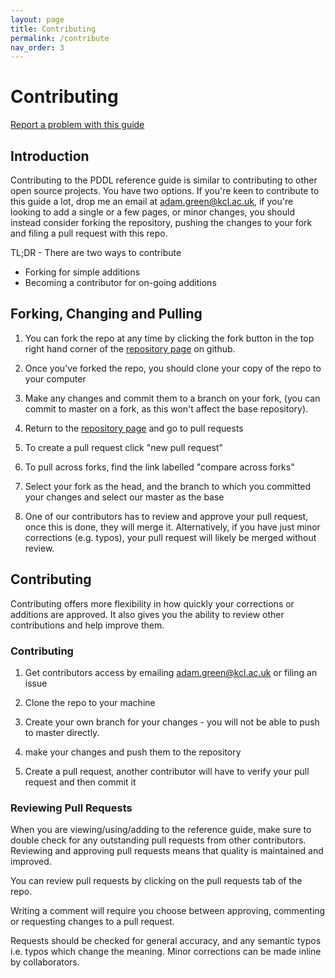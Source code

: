 ```yaml
---
layout: page
title: Contributing
permalink: /contribute
nav_order: 3
---
```

# Contributing
[Report a problem with this guide](https://github.com/nergmada/pddl-reference/issues/new/choose)
## Introduction
Contributing to the PDDL reference guide is similar to contributing to other open source projects. You have two options. If you're keen to contribute to this guide a lot, drop me an email at adam.green@kcl.ac.uk, if you're looking to add a single or a few pages, or minor changes, you should instead consider forking the repository, pushing the changes to your fork and filing a pull request with this repo.

TL;DR - There are two ways to contribute
- Forking for simple additions
- Becoming a contributor for on-going additions

## Forking, Changing and Pulling
1. You can fork the repo at any time by clicking the fork button in the top right hand corner of the [repository page](https://github.com/nergmada/pddl-reference) on github. 

2. Once you've forked the repo, you should clone your copy of the repo to your computer

3. Make any changes and commit them to a branch on your fork, (you can commit to master on a fork, as this won't affect the base repository).

4. Return to the [repository page](https://github.com/nergmada/pddl-reference) and go to pull requests

5. To create a pull request click "new pull request"

6. To pull across forks, find the link labelled "compare across forks"

7. Select your fork as the head, and the branch to which you committed your changes and select our master as the base

8. One of our contributors has to review and approve your pull request, once this is done, they will merge it. Alternatively, if you have just minor corrections (e.g. typos), your pull request will likely be merged without review.

## Contributing
Contributing offers more flexibility in how quickly your corrections or additions are approved. It also gives you the ability to review other contributions and help improve them. 

### Contributing
1. Get contributors access by emailing adam.green@kcl.ac.uk or filing an issue

2. Clone the repo to your machine

3. Create your own branch for your changes - you will not be able to push to master directly.

4. make your changes and push them to the repository

5. Create a pull request, another contributor will have to verify your pull request and then commit it

### Reviewing Pull Requests
When you are viewing/using/adding to the reference guide, make sure to double check for any outstanding pull requests from other contributors. Reviewing and approving pull requests means that quality is maintained and improved. 

You can review pull requests by clicking on the pull requests tab of the repo.

Writing a comment will require you choose between approving, commenting or requesting changes to a pull request. 

Requests should be checked for general accuracy, and any semantic typos i.e. typos which change the meaning. Minor corrections can be made inline by collaborators.